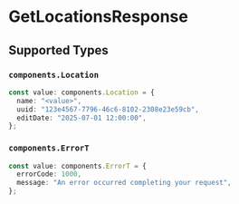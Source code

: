 # GetLocationsResponse


## Supported Types

### `components.Location`

```typescript
const value: components.Location = {
  name: "<value>",
  uuid: "123e4567-7796-46c6-8102-2308e23e59cb",
  editDate: "2025-07-01 12:00:00",
};
```

### `components.ErrorT`

```typescript
const value: components.ErrorT = {
  errorCode: 1000,
  message: "An error occurred completing your request",
};
```

